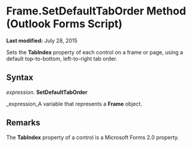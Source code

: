 
# Frame.SetDefaultTabOrder Method (Outlook Forms Script)

 **Last modified:** July 28, 2015

Sets the  **TabIndex** property of each control on a frame or page, using a default top-to-bottom, left-to-right tab order.

## Syntax

 _expression_. **SetDefaultTabOrder**

 _expression_A variable that represents a  **Frame** object.


## Remarks

The  **TabIndex** property of a control is a Microsoft Forms 2.0 property.

